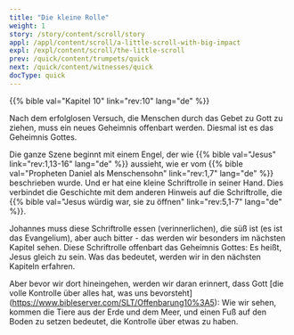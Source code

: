 ```yaml
---
title: "Die kleine Rolle"
weight: 1
story: /story/content/scroll/story
appl: /appl/content/scroll/a-little-scroll-with-big-impact
expl: /expl/content/scroll/the-little-scroll
prev: /quick/content/trumpets/quick
next: /quick/content/witnesses/quick
docType: quick
---
```


{{% bible val="Kapitel 10" link="rev:10" lang="de" %}}

Nach dem erfolglosen Versuch, die Menschen durch das Gebet zu Gott zu ziehen, muss ein neues Geheimnis offenbart werden. Diesmal ist es das Geheimnis Gottes.

Die ganze Szene beginnt mit einem Engel, der wie {{% bible val="Jesus" link="rev:1,13-16" lang="de" %}} aussieht, wie er vom {{% bible val="Propheten Daniel als Menschensohn" link="rev:1,7" lang="de" %}} beschrieben wurde. Und er hat eine kleine Schriftrolle in seiner Hand. Dies verbindet die Geschichte mit dem anderen Hinweis auf die Schriftrolle, die {{% bible val="Jesus würdig war, sie zu öffnen" link="rev:5,1-7" lang="de" %}}.

Johannes muss diese Schriftrolle essen (verinnerlichen), die süß ist (es ist das Evangelium), aber auch bitter - das werden wir besonders im nächsten Kapitel sehen. Diese Schriftrolle offenbart das Geheimnis Gottes: Es heißt, Jesus gleich zu sein. Was das bedeutet, werden wir in den nächsten Kapiteln erfahren. 

Aber bevor wir dort hineingehen, werden wir daran erinnert, dass Gott [die volle Kontrolle über alles hat, was uns bevorsteht] (https://www.bibleserver.com/SLT/Offenbarung10%3A5): Wie wir sehen, kommen die Tiere aus der Erde und dem Meer, und einen Fuß auf den Boden zu setzen bedeutet, die Kontrolle über etwas zu haben.